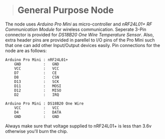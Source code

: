 > # General Purpose Node
    
The node uses _Arduino Pro Mini_ as micro-controller and _nRF24L01+ RF Communication Module_ for wireless communication. Seperate 3-Pin connector is provided for _DS18B20 One Wire Temperature
Sensor_. Also, extra header pins are provided in parellel to I/O pins of the Pro Mini such that one can add other Input/Output devices easily. Pin connections for the node are as follows:
    
    Arduino Pro Mini : nRF24L01+
        GND          :   GND
        VCC          :   VCC
        D7           :   CE
        D8           :   CSN
        D13          :   SCK
        D11          :   MOSI
        D12          :   MISO
        D2           :   IRQ
    
    Arduino Pro Mini : DS18B20 One Wire
        VCC          :   VCC
        D4           :   DATA
        GND          :   GND


Always make sure that voltage supplied to nRF24L01+ is less than 3.6v otherwise you'll burn the chip.
